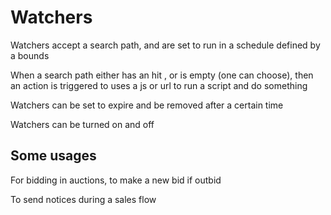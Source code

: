 # Watchers

Watchers accept a search path, and are set to run in a schedule defined by a bounds

When a search path either has an hit , or is empty (one can choose), then an action is triggered to uses a js or url to run a script and do something

Watchers can be set to expire and be removed after a certain time

Watchers can be turned on and off

## Some usages

For bidding in auctions, to make a new bid if outbid

To send notices during a sales flow